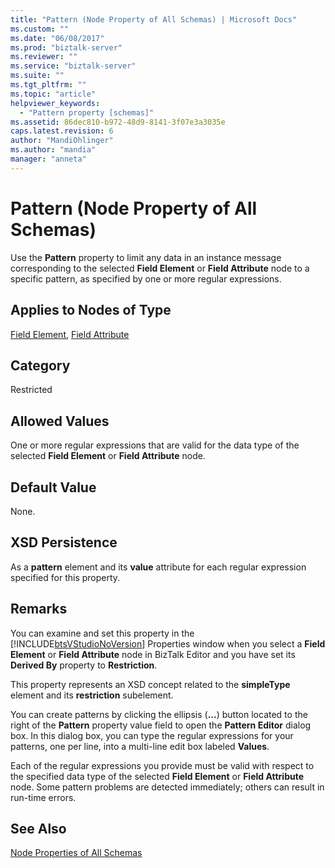 ```yaml
---
title: "Pattern (Node Property of All Schemas) | Microsoft Docs"
ms.custom: ""
ms.date: "06/08/2017"
ms.prod: "biztalk-server"
ms.reviewer: ""
ms.service: "biztalk-server"
ms.suite: ""
ms.tgt_pltfrm: ""
ms.topic: "article"
helpviewer_keywords: 
  - "Pattern property [schemas]"
ms.assetid: 86dec810-b972-48d9-8141-3f07e3a3035e
caps.latest.revision: 6
author: "MandiOhlinger"
ms.author: "mandia"
manager: "anneta"
---
```

# Pattern (Node Property of All Schemas)
Use the **Pattern** property to limit any data in an instance message corresponding to the selected **Field Element** or **Field Attribute** node to a specific pattern, as specified by one or more regular expressions.  
  
## Applies to Nodes of Type  
 [Field Element](../core/field-element-node-properties.md), [Field Attribute](../core/field-attribute-node-properties.md)  
  
## Category  
 Restricted  
  
## Allowed Values  
 One or more regular expressions that are valid for the data type of the selected **Field Element** or **Field Attribute** node.  
  
## Default Value  
 None.  
  
## XSD Persistence  
 As a **pattern** element and its **value** attribute for each regular expression specified for this property.  
  
## Remarks  
 You can examine and set this property in the [!INCLUDE[btsVStudioNoVersion](../includes/btsvstudionoversion-md.md)] Properties window when you select a **Field Element** or **Field Attribute** node in BizTalk Editor and you have set its **Derived By** property to **Restriction**.  
  
 This property represents an XSD concept related to the **simpleType** element and its **restriction** subelement.  
  
 You can create patterns by clicking the ellipsis (**...**) button located to the right of the **Pattern** property value field to open the **Pattern Editor** dialog box. In this dialog box, you can type the regular expressions for your patterns, one per line, into a multi-line edit box labeled **Values**.  
  
 Each of the regular expressions you provide must be valid with respect to the specified data type of the selected **Field Element** or **Field Attribute** node. Some pattern problems are detected immediately; others can result in run-time errors.  
  
## See Also  
 [Node Properties of All Schemas](../core/node-properties-of-all-schemas.md)